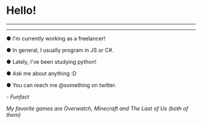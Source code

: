 # Hello!

  
***
***
  
● I'm currently working as a freelancer!
  
● In general, I usually program in JS or C#.
  
● Lately, I've been studying python!
  
● Ask me about anything :D
  
● You can reach me @something on twitter.

_- Funfact_
  
_My favorite games are Overwatch, Minecraft and The Last of Us (both of them)_
